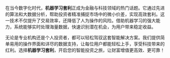 在当今数字化时代，**机器学习套利**正成为金融与科技领域的热门话题。它通过先进的算法和大数据分析，帮助投资者精准捕捉市场中的微小价差，实现高效套利。这一技术不仅提升了交易效率，还降低了人为操作的风险。借助机器学习的强大能力，系统能够实时处理海量数据，快速识别潜在机会，为用户带来稳定收益。

无论是专业机构还是个人投资者，都可以轻松驾驭这套智能解决方案。我们提供简单易用的操作界面和详尽的数据支持，让每位用户都能轻松上手，享受科技带来的红利。选择**机器学习套利**，开启您的智能投资之旅，让财富增值更高效、更可靠！